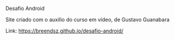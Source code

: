 Desafio Android

Site criado com o auxílio do curso em vídeo, de Gustavo Guanabara

Link: https://breendsz.github.io/desafio-android/
